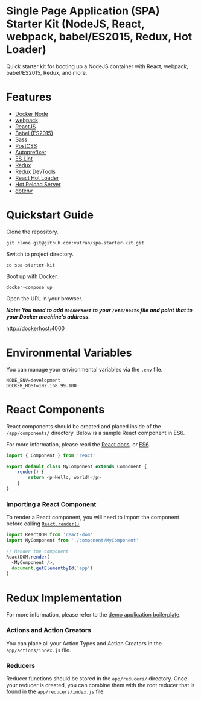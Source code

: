 Single Page Application (SPA) Starter Kit (NodeJS, React, webpack, babel/ES2015, Redux, Hot Loader)
=====

Quick starter kit for booting up a NodeJS container with React, webpack, babel/ES2015, Redux, and more.

# Features

- [Docker Node](https://hub.docker.com/_/node/)
- [webpack](webpack.github.io)
- [ReactJS](http://facebook.github.io/react/)
- [Babel (ES2015)](https://babeljs.io/)
- [Sass](http://sass-lang.com/)
- [PostCSS](https://github.com/postcss/postcss)
 - [Autoprefixer](https://github.com/postcss/autoprefixer)
- [ES Lint](http://eslint.org/)
- [Redux](http://rackt.github.io/redux/)
- [Redux DevTools](https://github.com/gaearon/redux-devtools)
- [React Hot Loader](http://gaearon.github.io/react-hot-loader/)
- [Hot Reload Server](https://github.com/vutran/hot-reload-server)
- [dotenv](https://github.com/motdotla/dotenv)

# Quickstart Guide

Clone the repository.

`git clone git@github.com:vutran/spa-starter-kit.git`

Switch to project directory.

`cd spa-starter-kit`

Boot up with Docker.

`docker-compose up`

Open the URL in your browser.

***Note: You need to add `dockerhost` to your `/etc/hosts` file and point that to your Docker machine's address.***

[http://dockerhost:4000](http://dockerhost:4000)

# Environmental Variables

You can manage your environmental variables via the `.env` file.

````
NODE_ENV=development
DOCKER_HOST=192.168.99.100
````

# React Components

React components should be created and placed inside of the `/app/components/` directory. Below is a sample React component in ES6.

For more information, please read the [React docs](http://facebook.github.io/react/docs/), or [ES6](https://babeljs.io/docs/learn-es2015/).

````javascript
import { Component } from 'react'

export default class MyComponent extends Component {
    render() {
        return <p>Hello, world!</p>
    }
}
````

### Importing a React Component

To render a React component, you will need to import the component before calling [`React.render()`](http://facebook.github.io/react/docs/top-level-api.html#react.render)

````javascript
import ReactDOM from 'react-dom'
import MyComponent from './component/MyComponent'

// Render the component
ReactDOM.render(
  <MyComponent />,
  document.getElementbyId('app')
)
````

# Redux Implementation

For more information, please refer to the [demo application boilerplate](https://github.com/vutran/react-todo).

### Actions and Action Creators

You can place all your Action Types and Action Creators in the `app/actions/index.js` file.

### Reducers

Reducer functions should be stored in the `app/reducers/` directory. Once your reducer is created, you can combine them with the root reducer that is found in the `app/reducers/index.js` file.
